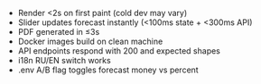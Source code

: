 - Render <2s on first paint (cold dev may vary)
- Slider updates forecast instantly (<100ms state + <300ms API)
- PDF generated in ≤3s
- Docker images build on clean machine
- API endpoints respond with 200 and expected shapes
- i18n RU/EN switch works
- .env A/B flag toggles forecast money vs percent


